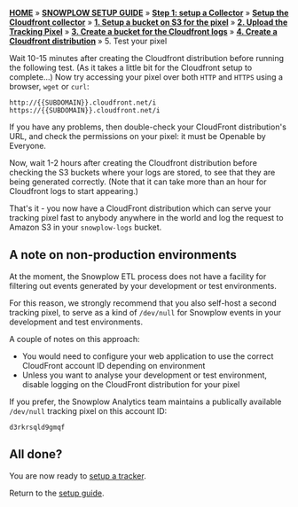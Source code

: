 [**HOME**](Home) » [**SNOWPLOW SETUP GUIDE**](Setting-up-Snowplow) » [**Step 1: setup a Collector**](Setting-up-a-collector) » [**Setup the Cloudfront collector**](Setting-up-the-Cloudfront-collector) » [**1. Setup a bucket on S3 for the pixel**](1-Setup-a-bucket-on-S3-for-the-pixel) » [**2. Upload the Tracking Pixel**](2-upload-the-tracking-pixel) » [**3. Create a bucket for the Cloudfront logs**](3-Create-a-bucket-for-Cloudfront-logs) » [**4. Create a Cloudfront distribution**](4-create-a-Cloudfront-distribution) » 5. Test your pixel

Wait 10-15 minutes after creating the Cloudfront distribution before running the following test. (As it takes a little bit for the Cloudfront setup to complete...) Now try accessing your pixel over both `HTTP` and `HTTPS` using a browser, `wget` or `curl`:

	http://{{SUBDOMAIN}}.cloudfront.net/i
	https://{{SUBDOMAIN}}.cloudfront.net/i

If you have any problems, then double-check your CloudFront distribution's URL, and check the permissions on your pixel: it must be Openable by Everyone.

Now, wait 1-2 hours after creating the Cloudfront distribution before checking the S3 buckets where your logs are stored, to see that they are being generated correctly. (Note that it can take more than an hour for Cloudfront logs to start appearing.)

That's it - you now have a CloudFront distribution which can serve your tracking pixel fast to anybody anywhere in the world and log the request to Amazon S3 in your `snowplow-logs` bucket.

<a name="nonproduction" />

## A note on non-production environments

At the moment, the Snowplow ETL process does not have a facility for filtering out events generated by your development or test environments.

For this reason, we strongly recommend that you also self-host a second tracking pixel, to serve as a kind of `/dev/null` for Snowplow events in your development and test environments.

A couple of notes on this approach:

* You would need to configure your web application to use the correct CloudFront account ID depending on environment
* Unless you want to analyse your development or test environment, disable logging on the CloudFront distribution for your pixel

If you prefer, the Snowplow Analytics team maintains a publically available `/dev/null` tracking pixel on this account ID:
	
	d3rkrsqld9gmqf

## All done?

You are now ready to [setup a tracker][tracker-setup].

Return to the [setup guide](setting-up-Snowplow).

[tracker-setup]: setting-up-Snowplow#wiki-step2